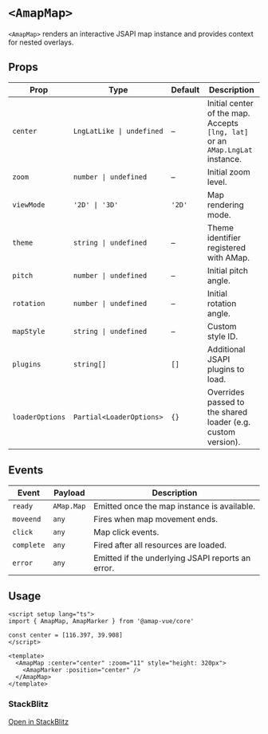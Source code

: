 # `<AmapMap>`

`<AmapMap>` renders an interactive JSAPI map instance and provides context for nested overlays.

## Props

| Prop | Type | Default | Description |
| --- | --- | --- | --- |
| `center` | `LngLatLike \| undefined` | – | Initial center of the map. Accepts `[lng, lat]` or an `AMap.LngLat` instance. |
| `zoom` | `number \| undefined` | – | Initial zoom level. |
| `viewMode` | `'2D' \| '3D'` | `'2D'` | Map rendering mode. |
| `theme` | `string \| undefined` | – | Theme identifier registered with AMap. |
| `pitch` | `number \| undefined` | – | Initial pitch angle. |
| `rotation` | `number \| undefined` | – | Initial rotation angle. |
| `mapStyle` | `string \| undefined` | – | Custom style ID. |
| `plugins` | `string[]` | `[]` | Additional JSAPI plugins to load. |
| `loaderOptions` | `Partial<LoaderOptions>` | `{}` | Overrides passed to the shared loader (e.g. custom version). |

## Events

| Event | Payload | Description |
| --- | --- | --- |
| `ready` | `AMap.Map` | Emitted once the map instance is available. |
| `moveend` | `any` | Fires when map movement ends. |
| `click` | `any` | Map click events. |
| `complete` | `any` | Fired after all resources are loaded. |
| `error` | `any` | Emitted if the underlying JSAPI reports an error. |

## Usage

```vue
<script setup lang="ts">
import { AmapMap, AmapMarker } from '@amap-vue/core'

const center = [116.397, 39.908]
</script>

<template>
  <AmapMap :center="center" :zoom="11" style="height: 320px">
    <AmapMarker :position="center" />
  </AmapMap>
</template>
```

<ClientOnly>
  <BasicMapDemo />
</ClientOnly>

<script setup lang="ts">
import BasicMapDemo from '../examples/BasicMapDemo.vue'
</script>

### StackBlitz

[Open in StackBlitz](https://stackblitz.com/github/your-org/amap-vue-kit/tree/main/examples/basic)
